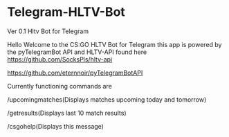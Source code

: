 # Telegram-HLTV-Bot
Ver 0.1 Hltv Bot for Telegram


Hello Welcome to the CS:GO HLTV Bot for Telegram this app
is powered by the pyTelegramBot API and HLTV-API found here
https://github.com/SocksPls/hltv-api

https://github.com/eternnoir/pyTelegramBotAPI
                             
Currently functioning commands are

/upcomingmatches(Displays matches upcoming today and tomorrow)

/getresults(Displays last 10 match results)

/csgohelp(Displays this message) 
                           
